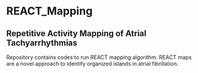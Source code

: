 # REACT_Mapping
## **Re**petitive **Act**ivity Mapping of Atrial Tachyarrhythmias
Repository contains codes to run REACT mapping algorithm. REACT maps are a novel approach to identify organized islands in atrial fibrillation.
